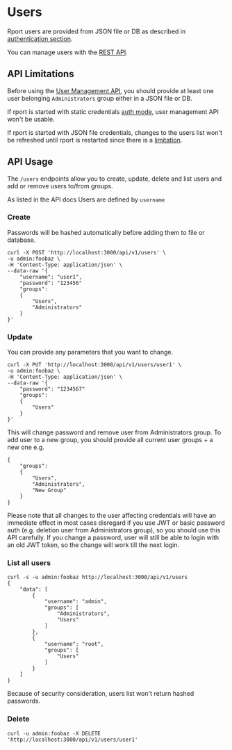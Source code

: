 # Users
Rport users are provided from JSON file or DB as described in [authentication section](no03-client-auth.md).

You can manage users with the [REST API](https://petstore.swagger.io/?url=https://raw.githubusercontent.com/cloudradar-monitoring/rport/master/api-doc.yml#/Users).

## API Limitations
Before using the [User Management API](https://petstore.swagger.io/?url=https://raw.githubusercontent.com/cloudradar-monitoring/rport/master/api-doc.yml#/Users), you should provide at least one user belonging `Administrators` group either in a JSON file or DB.

If rport is started with static credentials [auth mode](no03-client-auth.md#using-a-static-credential), user management API won't be usable.

If rport is started with JSON file credentials, changes to the users list won't be refreshed until rport is restarted since there is a [limitation](no02-api-auth.md#user-file).

## API Usage
The `/users` endpoints allow you to create, update, delete and list users and add or remove users to/from groups.

As listed in the API docs Users are defined by `username`

### Create
Passwords will be hashed automatically before adding them to file or database.
```
curl -X POST 'http://localhost:3000/api/v1/users' \
-u admin:foobaz \
-H 'Content-Type: application/json' \
--data-raw '{
    "username": "user1",
    "password": "123456"
    "groups":
    {
        "Users",
        "Administrators"
    }
}'
```
### Update
You can provide any parameters that you want to change. 
```
curl -X PUT 'http://localhost:3000/api/v1/users/user1' \
-u admin:foobaz \
-H 'Content-Type: application/json' \
--data-raw '{
    "password": "1234567"
    "groups":
    {
        "Users"
    }
}'
```
This will change password and remove user from Administrators group. To add user to a new group, you should provide all current user groups + a new one e.g.
```
{
    "groups":
    {
        "Users",
        "Administrators",
        "New Group"
    }
}
```

Please note that all changes to the user affecting credentials will have an immediate effect in most cases disregard if you use JWT or basic password auth (e.g. deletion user from Administrators group), so you should use this API carefully.
If you change a password, user will still be able to login with an old JWT token, so the change will work till the next login.

### List all users
```
curl -s -u admin:foobaz http://localhost:3000/api/v1/users
{
    "data": [
        {
            "username": "admin",
            "groups": [
                "Administrators",
                "Users"
            ]
        },
        {
            "username": "root",
            "groups": [
                "Users"
            ]
        }
    ]
}
```
Because of security consideration, users list won't return hashed passwords.
### Delete
```
curl -u admin:foobaz -X DELETE 'http://localhost:3000/api/v1/users/user1'
```
